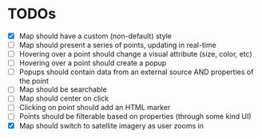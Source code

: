 # TODOs

- [x] Map should have a custom (non-default) style
- [ ] Map should present a series of points, updating in real-time
- [ ] Hovering over a point should change a visual attribute (size,  color, etc)
- [ ] Hovering over a point should create a popup
- [ ] Popups should contain data from an external source AND properties of the point
- [ ] Map should be searchable
- [ ] Map should center on click
- [ ] Clicking on point should add an HTML marker
- [ ] Points should be filterable based on properties (through some kind UI)
- [x] Map should switch to satellite imagery as user zooms in
